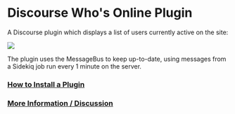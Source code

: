 # Discourse Who's Online Plugin

A Discourse plugin which displays a list of users currently active on the site:

<img src="https://d11a6trkgmumsb.cloudfront.net/original/3X/a/f/af9186cf7b6b694a8e00018fc67bce7f9f4e3660.gif"/>

The plugin uses the MessageBus to keep up-to-date, using messages from a Sidekiq job run every 1 minute on the server.

### [How to Install a Plugin](https://meta.discourse.org/t/install-a-plugin/19157)

### [More Information / Discussion](https://meta.discourse.org/t/whos-online-plugin/52345)
